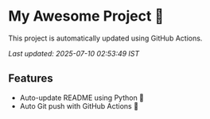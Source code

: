 # My Awesome Project 🚀

This project is automatically updated using GitHub Actions.

_Last updated: 2025-07-10 02:53:49 IST_

## Features
- Auto-update README using Python 🐍
- Auto Git push with GitHub Actions 🤖
